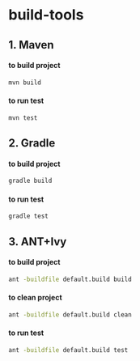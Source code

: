 # build-tools
## 1. Maven
#### to build project
```bash
mvn build
```
#### to run test
```bash
mvn test
```
## 2. Gradle
#### to build project
```bash
gradle build
```
#### to run test
```bash
gradle test
```
## 3. ANT+Ivy
#### to build project
```bash
ant -buildfile default.build build
```
#### to clean project
```bash
ant -buildfile default.build clean
```
#### to run test
```bash
ant -buildfile default.build test
```